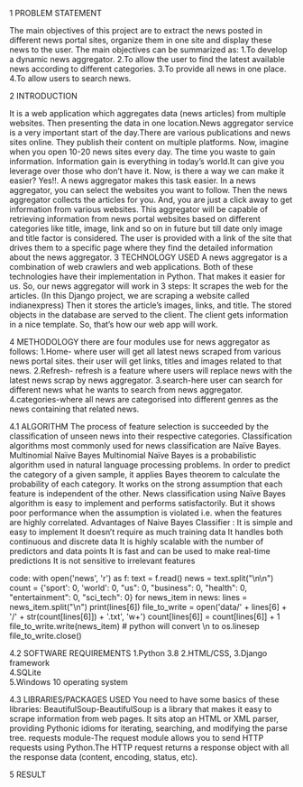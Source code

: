 1        PROBLEM STATEMENT
 
 The main objectives of this project are to extract the news posted in different news portal sites, organize them in one site and display these news  to the user. The main objectives can be summarized as:
 1.To develop a dynamic news aggregator.
 2.To allow the user to find the latest available news according to different categories.
 3.To provide all news in one place.
 4.To allow users to search news.


2        INTRODUCTION

It is a web application which aggregates data (news articles) from multiple websites. Then presenting the data in one location.News aggregator service is a very important start of the day.There are various publications and news sites online. They publish their content on multiple platforms. Now, imagine when you open 10-20 news sites every day. The time you waste to gain information. Information gain is everything in today’s world.It can give you leverage over those who don’t have it. Now, is there a way we can make it easier? Yes!!.
A news aggregator makes this task easier. In a news aggregator, you can select the websites you want to follow. Then the news aggregator collects the articles for you. And, you are just a click away to get information from various websites.
This aggregator will be capable of retrieving information from news portal websites based on different categories like  title, image, link and so on in future but till date only image and  title factor is considered.  The user is provided with a link of the site that drives them to a specific page where they find the detailed information about the news aggregator.
3        TECHNOLOGY USED
A news aggregator is a combination of web crawlers and web applications. Both of these technologies have their implementation in Python. That makes it easier for us.
So, our news aggregator will work in 3 steps:
It scrapes the web for the articles. (In this Django project, we are scraping a website called indianexpress)
Then it stores the article’s images, links, and title.
The stored objects in the database are served to the client. The client gets information in a nice template.
So, that’s how our web app will work.


4        METHODOLOGY
          there are four modules use for news aggregator as follows:
           1.Home- where user will get all latest news scraped from various news portal
           sites. their user will get links, titles and images related to that news.
2.Refresh- refresh is a feature where users will replace news with the latest news scrap by news aggregator.
3.search-here user can search for different news what he wants to search from news aggregator.
4.categories-where all news are categorised into different genres as the news containing that related news.

4.1     ALGORITHM
The process of feature selection is succeeded by the classification of unseen news into their respective categories.  Classification  algorithms  most commonly  used  for  news  classification  are  Naïve  Bayes.
Multinomial Naïve Bayes
Multinomial  Naïve  Bayes is  a  probabilistic  algorithm  used  in  natural  language  processing problems. In order to predict the category of a given sample, it applies Bayes theorem to calculate the probability of each category. It works on the strong assumption that each feature is independent of the other. News classification using Naïve   Bayes   algorithm is easy   to implement   and   performs satisfactorily. But it shows poor performance when the assumption is violated i.e. when the features are highly correlated.
           Advantages of Naive Bayes Classifier :
It is simple and easy to implement
It doesn’t require as much training data
It handles both continuous and discrete data
It is highly scalable with the number of predictors and data points
It is fast and can be used to make real-time predictions
It is not sensitive to irrelevant features

code:
with open('news', 'r') as f:
    text = f.read()
    news = text.split("\n\n")
    count = {'sport': 0, 'world': 0, "us": 0, "business": 0, "health": 0, "entertainment": 0, "sci_tech": 0}
    for news_item in news:
        lines = news_item.split("\n")
        print(lines[6])
        file_to_write = open('data/' + lines[6] + '/' + str(count[lines[6]]) + '.txt', 'w+')
        count[lines[6]] = count[lines[6]] + 1
        file_to_write.write(news_item)  # python will convert \n to os.linesep
        file_to_write.close()


4.2     SOFTWARE REQUIREMENTS
           1.Python 3.8
           2.HTML/CSS,
3.Django framework	
4.SQLite 	
5.Windows 10 operating system


4.3     LIBRARIES/PACKAGES USED
           You need to have some basics of these libraries:
BeautifulSoup-BeautifulSoup is a library that makes it easy to scrape information from web pages. It sits atop an HTML or XML parser, providing Pythonic idioms for iterating, searching, and modifying the parse tree.
requests module-The request  module allows you to send HTTP requests using Python.The HTTP request returns a response object with all the response data (content, encoding, status, etc).
 
 
5      RESULT
         
                                                     



